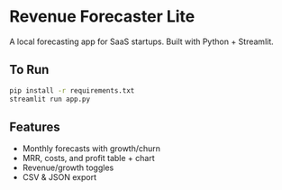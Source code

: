 # Revenue Forecaster Lite

A local forecasting app for SaaS startups. Built with Python + Streamlit.

## To Run

```bash
pip install -r requirements.txt
streamlit run app.py
```

## Features

- Monthly forecasts with growth/churn
- MRR, costs, and profit table + chart
- Revenue/growth toggles
- CSV & JSON export
